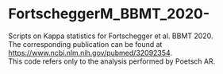 # FortscheggerM_BBMT_2020-
Scripts on Kappa statistics for Fortschegger et al. BBMT 2020.  
The corresponding publication can be found at https://www.ncbi.nlm.nih.gov/pubmed/32092354.  
This code refers only to the analysis performed by Poetsch AR.   
